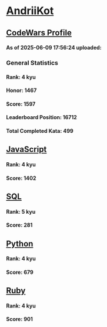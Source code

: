 # [AndriiKot](https://www.codewars.com/users/AndriiKot)

## [CodeWars Profile](https://www.codewars.com/users/AndriiKot)

#### As of 2025-06-09 17:56:24 uploaded:

### General Statistics

#### Rank: 4 kyu

#### Honor: 1467

#### Score: 1597

#### Leaderboard Position: 16712

#### Total Completed Kata: 499



## [JavaScript](https://github.com/AndriiKot/JavaScript__CodeWars)

#### Rank: 4 kyu

#### Score: 1402


## [SQL](https://github.com/AndriiKot/SQL__CodeWars)

#### Rank: 5 kyu

#### Score: 281


## [Python](https://github.com/AndriiKot/Python__CodeWars)

#### Rank: 4 kyu

#### Score: 679


## [Ruby](https://github.com/AndriiKot/Ruby__CodeWars)

#### Rank: 4 kyu

#### Score: 901

